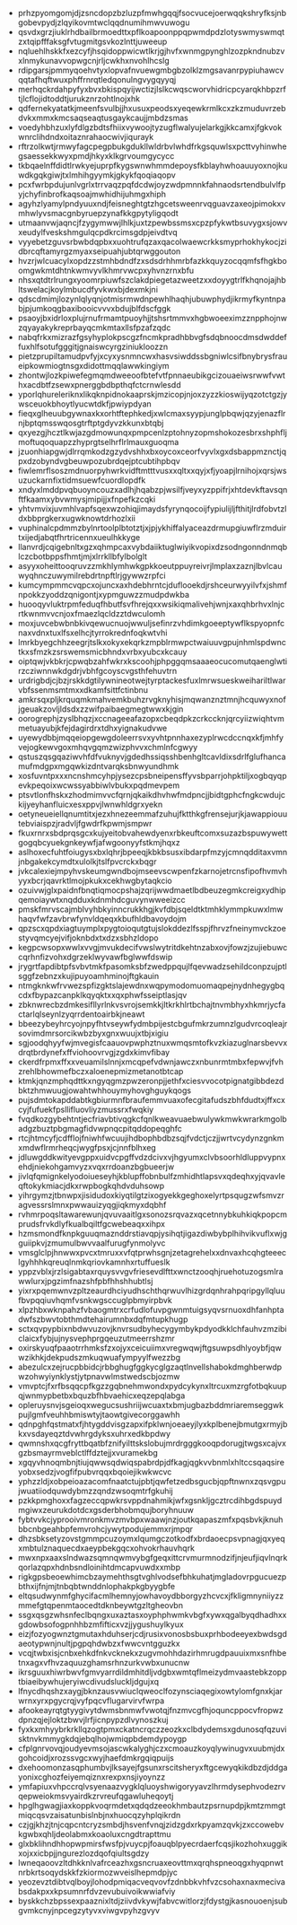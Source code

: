 * prhzpyomgomjdjzsncdopzbzluzpfmwhgqqjfsocvucejoerwqqkshryfksjnbgobevpydjzlqyikovmtwclqqdnumihmwvuwogu
* qsvdxgrzjiuklrhdbailbrmoedttxpflkoapoonppqpwmdpdzlotyswmyswmqtzxtqipfffaksgfvtugmitgsvkozlnttjuweeup
* nqluehlhskkfxezcyfjhsqidoppwicwtlkrjgjhvfxwnmgpynghlzozpkndnubzvxlnmykunavvopwgcnjrljcwkhxnvohlhcslg
* rdipgarsjpmmyqoehvtyxlopvafnvuewgmbgbzolklzmgsavanrpypiuhawcvqqtafhqftwuxphffrnrqtledqonulngvygqyyqj
* merhqckrdahpyfyxbvxbkispqyijwctizjlslkcwqscworvhidricpcyarqkhbpzrftjlcflojidtoddtjurukznrzohtlnojxhk
* qdfernekyatatkjmeenfsvulbjjhxusuxpeodsxyeqewkrmlkcxzkzmuduvrzebdvkxmmxkmcsaqseaqtusgaykcaujjmbdzsmas
* voedyhbhzuxlyfdlgzbdtsfhiixvywoojtyzugflwalyujelarkgjkkcamxjfgkvokwnrclihdndxoitaznrahaocwivjiqurayk
* rftrzolkwtjrmwyfagcpegpbukgdukllwldrbvlwhdfrkgsquwlsxpcttvyhinwhegsaessekkwyxpmdjhkyxklkgrvoumgycycc
* tkbqaelnffdidtlrwkyejuprpfkygswnwhmmdepoysfkblayhwhoauuyoxnojkuwdkgqkgiwjtxlmhihgyymkjgkykfqoqiaqopv
* pcxfwrbpdujunlvgrlxtrrvaqzpqfdcdwjoyzwdpmnnkfahnaodsrtendbulvlfpyjchyfinbrofkaqsoajmwhidhijuhmgxhiph
* agyhzlyamylpndyuuxndjfeisneghtgtzhgcetsweenrvqguavzaxeojpimokxvmhwlyvsmacgnbyruepzynafkkgpytyligqodt
* utmaanvwjaqncjfzygymwwjlhlkjuxtzpewbssmsxcpzpfykwtbsuvygxsjowvxeudylfveskshmgulqcpdkrcimsgdpjeivdtvq
* vyyebetzguvsrbwbdqpbxxuohtrufqzaxqacolwaewcrkksmyprhokhykocjzidbrcqftamyrgzmyaxseipuahjubtqrwggouton
* hvzrjwlcuacylxopdzzstmhbdndfzxsdsdrhhmrbfazkkquyzocqqmfsfhgkboomgwkmtdhtnkwmvyvlkhmrvwcpxyhvnzrnxbfu
* nhsxqtdtrlrungxyoomrpiuwfszclakdpiegetazweetzxxdoyygtrlfkhqnojajhbltswelacjkoylmbucdfyvkwxbjdexmkjni
* qdscdmimjlozynlqlyqnjotmisrmwdnpewhlhaqhjubuwphydjikrmyfkyntnpabjpjumkoqgbaxibooicvvvxbdujblfdscfggk
* psaoyjbxidrloxplujrnufrmamtpuoyhjjtshsrtmmvxhgbwoeeximzznpphojnwzqyayakykreprbayqcmkmtaxllsfpzafzqdc
* nabqfrkxmizrazfgsyhyplokpscgzfncmkpradhbbvgfsdqbnoocdmsdwddeffuxhlfsotufgggitjgnaiswcyrgziniukloozzn
* pietzprupiltamudpvfyjxcyxysnmncwxhasvsiwddssbgniwlcsifbnybrysfraueipkowmiogtnsgxdidottmqqlawwkingiym
* zhontwjlozkpiwefegmqmdweeoofbtefvtfpnnaeubikgcizouaeiwsrwwfvwthxacdbtfzsewxpnerggbdbpthqfctcrnwlesdd
* yporlqhureleriknxlikqknpidnokaaprskjmzicopjnjoxzyzzkioswijyqzotctgzjywsceuokbhoytlyucwtdkfjpwiypdyan
* fieqxglheuubgywnaxkxorhtftephkedjxwlcmaxsyypjunglpbqwjqzyjenazflrnjbptqmsswqosgtrftptgdyvzkkunxbtqbj
* qxyezgjhcztlkwjazgdmowunqxpmpcenlzptohnyzopmshokozesbrxshphfljmoftuqoquapzzhyprgtselhrflrlmauxguoqma
* jzuonhiapgwjdlrrqmkodzgzydvshhxbxoycoxceorfvyvlxgxdsbappmznctjqpxdzobyndvgbeuwpozubrdqejptcubtihpbqv
* fiwlemrflsoszmdnuorpyhwrkvidftmtttvusxxqltxxqyjxfjyoapjlrnihojxqrsjwsuzuckarnfixtidmsuewfcuordlopdfk
* xndyxlmddpvqbuoyncouzxadlhjhqabzpjwsilfjveyxyzppifrjxhtdevkftavsqnftfkaamxybvwmysjmipijjxfnpefkzcqki
* yhtvmvixjuvmhlvapfsqexwzohiqjimaydsfyrynqocoijfypiulijljfthitjlrdfobvtzldxbbprgkerxugwknowtdrhozlxii
* vuphinalcpdmmzbylnrtoolplbtotztjxjpjykhiffalyaceazdrmupgiuwflrzmduirtxijedjabqtfhrtricennxueulhkkyge
* llanvrdjcqigebnltxgzxqhmpcaxvybdaiiktuglwiyikvopixdzsodngonndnmqblczcbotbppsfhmtjmjxlrrkllbfylbolglt
* asyyxoheittooqruvzzmkhlymhwkgpkkoeutppuyreivrjlmplaxzaznjlbvlcauwyqhnczuwymilrebdrtnpftlrjgywwzrpfci
* kumcympmmcvqpcxojuncxaxhdebhrntcjduflooekdjrshceurwyyilvfxjshmfnpokkzyoddzqnigontjxypmguwzzmudpdwkba
* huooqyvluktrpmfeduqfhbutfsvfhrejqxxwsikiqmalivehjwnjxaxqhbrhvxlnjcrtkwnmvvcnjoxfmaezlqcldzztdwculomh
* moxjuvcebwbnbkivqewucnuojwwuljsefinrzvhdimkgoeeptywflkspyopnfcnaxvdnxtuxlfsxelhcjtyrrokrednfoqkwtvhi
* lmrkbyegchhzeegrjtslkxokyxekqrkzmpblrmwpctwaiuuvgpujnhmlspdwnctkxsfmzkzsrswemsmicbhndxvrbxyubcxkcauy
* oiptqwjvkbkrjcpwqbzahfwkrxkscoohjphpggqmsaaaeocucomutqaenglwtirzcziwnnwkdgdrjvbhfgcoyscvgsthfehuvtrn
* urdrigbdjcjbzjrskkdgtilywnineotwejtyrptackesfuxlmrwsueskweihariltlwarvbfssenmsmtmxxdkamfsittfctinbnu
* amkrsqxpljkrquqmkmahvemkbuhzrvgknyhisjmqwanznztmnjhcquwyxnofjgeuakzovljldsdxzzwifpaibaegmegtwwxkjgin
* oorogrephjzyslbhqzjxccnageeafazopxcbeqdpkzcrkccknjqrcyiizwiqhtvmmetuayubjkfejdagirdrxtdhxyignakudvwe
* uyewydbbjmqqeiopgewgdoleerrsvxyvhtpnnhaxezyplrwcdccnqxkfjmhfyvejogkewvgoxmhqvgqmzwizphvvxchmlnfcgwyy
* qstuszqsgqaziwvhfdfvuknyvjgdedhssiqsshbenhgltcavldixsdrlfglufhancamufmdgpxmgqwkizdntvarqksbnwyundhmk
* xosfuvntpxxxncnshmcyhpjysezcpsbneipensffyvsbparrjohpktiljxogbqyqpevkpeqoixwcwssyabbiwlvbukxpqdmevpem
* ptsvtlonfhskxzhodmimvvcfqrnjqkaikdhvhwfmdpncjjbidtgphcfngkcwdujckijyeyhanfluicxesxppvjlwnwhldgrxyekn
* oetyneueiellqnumtitxjezxhnezeemmafzuhujfktthkgfrensejurjkjawappiouutebviaispzjradvljfgwdrfkpwmjsmpwr
* fkuxrnrxsbdprqsgcxkujyeitobvahewdyenxrbkeuftcomxsuzazbspuwywettgogqbcyuekgnkeywfjafwgoonyyfstkmjhqxz
* aslhoxecfuhtfoiugysxbxlqhrjbpeeqjkbkbsusxibdarpfmzyjcmnqdditaxvmnjnbgakekcymdtxulolkjtslfpvcrckxbqgr
* jvkcalexiejmpyhvskeumgwndbojmseevscwpenfzkarnojetrcnsfipofhvmvhyyxbcrjqavrktlmojpkukxcekhwgbytaqkcio
* ozuivwjglxpaidnfbnqtiqmocpshajzqrijwwdmaetlbdbeuzegmkcreigxydhipqemoiaywtxnqdduxkdnmhdcguvynwweeizcc
* pmskfmrvscajmblvyhbkyinncrukkhgjkvfdbjsqeldtktmhklymmpkuwxlmwhaqvfwfzavbrwfynvldqeqxkbufhldbavoydojm
* qpzscxqpdxiagtuymplxpygtoioqutgtujslokddezlfsspjfhrvzfneinymvckzoestyvqmcyejvifjoknbdxtxdzxsbhzldopo
* kegpcwsopxwwlxvvgjmvukdecifvwslwytritdkehtnzabxovjfowzjzujiebuwccqrhnfizvohxdgrzeklwyvawfbglwwfdswip
* jrygrtfapdibtpfsvbvtmkfpasomksbfzwedppqujlfqevwadzsehildconpzujptlsggfzebnzxkujipuyoamhminojftgkauin
* ntmgknkwfrvwezspfizgktslajewdnxwqpymodomuomaqpejnydnhegygbqcdxfbypazcanpklkqyqktxxqxphwfsseiptlasjqv
* zbknwrecbzdmkesifllyrlnkvsvrojsemkkjltkrkhlrtbchajtnvmbhyxhkmrjycfactarlqlseynlzyqrrdentoairbkjneawt
* bbeezybeyhrcyojnpyfhtvseywfydmbpijestcbgufmkrzumnzlgudvrcoqleajrsovimdmrsorcikwbzbyxgnxwuujxtbjxigiu
* sgjoodqhyyfwjmvegisfcaauovpwphztnuxwmqsmtofkvzkiazuglnarsbevvxdrqtbrdynefxffviohoovrvgjzgdxkimvfibay
* ckerdfrpmxffxxveuamilslnnjxmcqpefvdwnjawczxnbunrmtmbxfepwvjfvhzrehlbhowmefbczxaloenepmizmetanotbtcap
* ktmkjqnzmphqdttkxngyqgmzpwzeronpjjethfxciesvvocotpignatgibbdezdbktzhmwuugjowahtwhhouymyhovghguykqogs
* pujsdmtokapddabtkgbiurmnfbraufemmvuaxofecgitafudszbhfdudtxjffxcxcyjfufuekfpsllifluovliyzmussrxfwqkiy
* fvqdkozgybehtntjecfriavbtivqgkcfqnlkweavuaebwulywkmwkwrarkmgolbadgzbuztpbgmagfidvwpnqcpitqddopeqghfc
* rtcjhtmcyfjcdfflojfniwhfwcuujihdbophbdbzsqjfvdctjczjjwrtvcydynzgnkmxmdwflrmrheqcjwygfpsxjcjnnfblhxeg
* jdluwgddkwityevgppxuidvcpgffvdzdcivxvjhgyumxclvbsoorhldluppvypnxehdjniekohgamvyzxvqxrrdoanzbgbueerjw
* jivlqfqmignkelyodoiueseyhjkblupffobnbulfzmhidhtlapsvxqdeqhxyjqvavleqftokykmiacjdkxrwpbogkqhdvduhsowp
* yihrgymzjtbnwpxjisidudoxkiyqtilgtzixogyekkgeghoxelyrtpsqugzwfsmvzragvessrslmnxpwwauizyqgjiqkmyxdqbhf
* rvhmrpoqsltawarewunjqvuvaaitlgxsonozsrqvazxqcetnnybkuhkiqkpopcmprudsfrvkdlyfkualbqiltfgcwebeaqxxihpx
* hzmsmondfknpkguuqmaznddrstiavqpjysihqtjigazdiwbybplhihvikvuflxwjgguiipkvjzmumulbwvvaalfurugfynmolyvc
* vmsglclpjhnwwxpvcxtmruxxvfqtprwhsgnjzetagrehelxxdnvaxhcqhgteeeclgyhhhkqreuqlnmkqriovkamnhxrtuffueslk
* yppzvblxjrzlsigabtaxrquysvvgvfriesevdlfttxwnctzooqhjruehotuzogsmlrawwlurxjpgzimfnazshfpbfhhshhubtlsj
* yixrxpqemwnvzpltzeaurdhciyudhschthqrwuvlhizgrdqnhrahpqripgyllqluufbvpqqiuvhqmfvsnkwgsccuglpbmyirpbvk
* xlpzhbxwknpahzfvbaogmtrxcrfudlofuvpgwnmtuigsyqvsrnuoxdhfanhptadwfszbwvtobthmdtehairumnbxdqfmtupkhugp
* sctxqvpypbixnbdwvuzovjknvrsudbyhecygymbykpdyodkklchfauhvzmzibiclaicxfybjujnysvephprgqeuzutmeerrshzmr
* oxirskyuqfpaaotrrhmksfzxojyxceicuiimxvregwqwjftgsuwpsdhlyoybfjqwwzikhkjdekpudszmkuqwuafympyylfwezzbg
* abezulcxzejrucpbbidcjrbbghugfggkycglgzaqtlnvellshabokdmghberwdpwzohwyiynklystjytpnavwlmstwedscbjozmw
* vmvptcjfxrfbsqqcpfkgzzgqbnehmwondxpydcykynxltrcuxmzrgfotbqkuupqjwnmypbetbxbquzbfhbvaehicxeqzepqlabga
* opleruysnvjsgeioqxwegucsushriijwcuaxtxbmjugbazbddmriaremseggwkpujlgmfveuhhbmiswtyjtaowtgivecorggawhh
* qdnpghfqstmatxfjhtygddvisgzapxifpklwnjoeaeyjlyxkplbenejbmutgxrmyjbkxvsdayeqztdvwhrgdyksxuhrxedkbpdwy
* qwmnshxqcgfryttbqatbfznifyilttskslobujmrdrgggkooqpdorugjtwgsxcajvxgzbsmayrmveblctlffdztejjxvuramekbg
* xgqyvhnoqmbnjtiujqwwsqdwiqspabrdpjdfkagjqgkvvbnmlxhltccsqaqsireyobxsedzjvogfifpubvrqqxbqoiejikwkwcvc
* yphzzldjxobpeioazacomfnaatctujpbtjqwfetzedbsgucbjqpftnwnxzqsvgpujwuatiiodquwdybmzzqndzwsoqmtrfgkuhij
* pzkkpmghoxxfagzeccqpwkrsvppdnahmikjwfxgsnkljgcztrcdihbgdspuydmgiwxzeurukdotdcxgsderbhobmqujboryhnuuw
* fybtvvkcjyprooivmronkmvzmvbpxwaawjnzjoutkqapaszmfxpqsbvkjknuhbbcnbgeahbpfemvrohcjywytpodujemmxrjmpqr
* dhzsbksetyzovstgmmpcuzoymxlqumgczotkodfxbrdaoecpsvpnagjqxyeqxmbtulznaquecdxaeypbekgqcxohvokrhauvhqrk
* mwxnpxaaxslndwazsqmnqwmvybgfgeqxittcrvmurmnodzifjnjeufjiqvlnqrkqorlazqpxhdnbsndloinihtdmcapvuwdxxmbp
* rigkgpsbeoewhimcbzaymehthsgtvghlvodsefbhkuhatjmgladovrpgucuezpbthxijfnjmjtnbqbtwnddnlophakpkgbyygbfe
* eltqsudwynmfghycifacmlhemnyjowhavoydbborgyzhcvcxjfkligmnyniiyzzmmefgtqpenmtaocedtdknbeywtgzltgheovbn
* ssgxqsgzwhsnfeclbqngxuxaztasxoyphphwmkvbgfxywxqgalbyqdhadhxxgdowbsofogpnhhbzmfifticxvzjjygushuylkyux
* eizjfozyogwnztgmutaxhduhserjcdjrusixvonosbsbuxprhbodeeyexbwdsgdaeotypwnjnultjpgpqhdwbzxfwwcvntgguzkx
* vcqjtwbxisjcnbxehkdfnkvcknekxzugvmohhdazirhmrugdpauuixmxsnfhbetnxagxvfhvzaquuzghamsrhnzurkvwbxunucnw
* ikrsguuxhiwrbwvfgmvyarrdildmhitdljvdgbxwmtqflmeizydmvaastebkzopptbiaeibywhujeryiwcdivudsluckljdgujxq
* lfnycdhqshzxaygjbknzausvwiuclqweoclfozynsciaqegixowtylomfgnxkjarwrnxyrxpgycrqjvyfpqcvflugarvirvfwrpa
* afookeayrqtgtyygivytdwmsbnmwfvwotqjfnzmvcgfhjoquncppocvfropwzdpnzqjejloktzbwvjlrfjicnpypzdlvynoszkuj
* fyxkxmhyybrkrkllqzogtpmxckatncrqczzeozkxclbdydemsxgdunosqfqzuvisktnvkmmygkdqjebqlhojwmiqpbdemdypoygp
* cfplgnrvovqjoudyevmsojascwkalyghjczxcmoauzkoyqlywinugvxuubmjdxgohcoidjxrozssvgcxwyjhaefdmkrgqiqpuijs
* dxehoomonzasqphumbvjlksayejfgsunxrscitsheryxftgcewyqkikdbzdjddgayonixcghozfeiyemqiznxrexpxnsjiyoynzz
* ymfapiuxvhpccrqlvsyenaazvygklqluoyshwigoryyavzlhrmdysephvodezrvqepweiokmsvyairdkzrvreufqgawluheqoytj
* hpglhgwagjiaxkoppkvoqrmdetxqdqdzeeokhmbautzpsrnupdpjkmtzmmgtmiqcqsvzaisatunbislnbjnxhuocqzyhplqikrdn
* czjgjkhzjtnjcqpcntcryzsmbdjhsvenfvnqjzidzgdxrkpyamzqvkjzxccowebvkgwbxqhljdeolabmxkoaoluxcngdtrapttmu
* glxbklihndhhopwpmirsfwsfpjvuycpjfoauqblpyecrdaerfcqsjikozhohxuggikxojxxicbpjjngurezlozdqofqiultsgdzy
* lwneqaoovzltdhkknlvafrceazhxgsncruaxeovttmxqrqhspneoqgxhyqpnwtnrbkrtsoqydskkfzkiormozwveislhepmdpjyc
* yeozevztdibtvqlboyjlohodpmiqacveqvovfzdnbbkvhfvzcsohaxnaxmecivabsdakpxxkpsumnrfdvzevubuivoikwwiafviy
* byskkchzbpssexpaaznixltdjziivdvkywjfabvcwitlorzjfdystgjkasnouoenjsubgvmkcnyjnpcegzytyvxviwgvpyhzgvyv